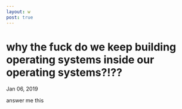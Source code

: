 ```yaml
---
layout: w
post: true
---
```

# why the fuck do we keep building operating systems inside our operating systems?!??

Jan 06, 2019

answer me this
